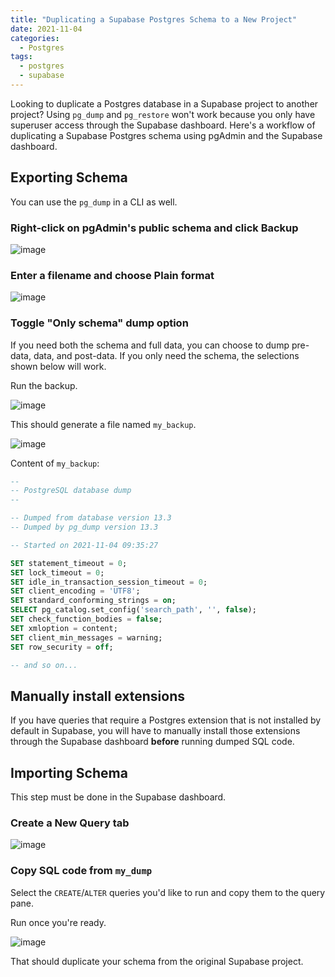 ```yaml
---
title: "Duplicating a Supabase Postgres Schema to a New Project"
date: 2021-11-04
categories:
  - Postgres
tags:
  - postgres
  - supabase
---
```


Looking to duplicate a Postgres database in a Supabase project to another project? Using `pg_dump` and `pg_restore` won't work because you only have superuser access through the Supabase dashboard. Here's a workflow of duplicating a Supabase Postgres schema using pgAdmin and the Supabase dashboard.

## Exporting Schema

You can use the `pg_dump` in a CLI as well.

### Right-click on pgAdmin's public schema and click Backup

![image](https://user-images.githubusercontent.com/1064036/140382400-0792e227-4d7b-48e1-bfc1-bba413f1038e.png)

### Enter a filename and choose Plain format

![image](https://user-images.githubusercontent.com/1064036/140382436-ca1b821f-0f44-4d58-a537-863569f3ad5b.png)

### Toggle "Only schema" dump option

If you need both the schema and full data, you can choose to dump pre-data, data, and post-data. If you only need the schema, the selections shown below will work.

Run the backup.

![image](https://user-images.githubusercontent.com/1064036/140382461-55eb0027-5428-4042-b217-920228991dda.png)

This should generate a file named `my_backup`.

![image](https://user-images.githubusercontent.com/1064036/140382500-7dbfe7be-0af7-455b-9097-ab361e480fcc.png)

Content of `my_backup`:

```sql
--
-- PostgreSQL database dump
--

-- Dumped from database version 13.3
-- Dumped by pg_dump version 13.3

-- Started on 2021-11-04 09:35:27

SET statement_timeout = 0;
SET lock_timeout = 0;
SET idle_in_transaction_session_timeout = 0;
SET client_encoding = 'UTF8';
SET standard_conforming_strings = on;
SELECT pg_catalog.set_config('search_path', '', false);
SET check_function_bodies = false;
SET xmloption = content;
SET client_min_messages = warning;
SET row_security = off;

-- and so on...
```

## Manually install extensions

If you have queries that require a Postgres extension that is not installed by default in Supabase, you will have to manually install those extensions through the Supabase dashboard **before** running dumped SQL code.

## Importing Schema

This step must be done in the Supabase dashboard.

### Create a New Query tab

![image](https://user-images.githubusercontent.com/1064036/140382605-22f32634-c92a-4eb2-86e3-5ca3dd1dddaf.png)

### Copy SQL code from `my_dump`

Select the `CREATE`/`ALTER` queries you'd like to run and copy them to the query pane.

Run once you're ready.

![image](https://user-images.githubusercontent.com/1064036/140382636-e6e68b39-65f7-4581-b915-be4c2284091d.png)

That should duplicate your schema from the original Supabase project.
